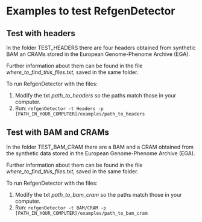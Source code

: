 # Examples to test RefgenDetector

## Test with headers

In the folder TEST_HEADERS there are four headers obtained from synthetic BAM an CRAMs stored in the European 
Genome-Phenome Archive (EGA). 

Further information about them can be found in the file *where_to_find_this_files.txt*, saved in the same folder.

To run RefgenDetector with the files: 

1. Modify the txt *path_to_headers* so the paths match those in your computer. 
2. Run:
``
refgenDetector -t Headers -p [PATH_IN_YOUR_COMPUTER]/examples/path_to_headers
``

## Test with BAM and CRAMs

In the folder TEST_BAM_CRAM there are a BAM and a CRAM obtained from the synthetic data stored in the 
European 
Genome-Phenome Archive (EGA). 

Further information about them can be found in the file *where_to_find_this_files.txt*, saved in the same folder.

To run RefgenDetector with the files: 

1. Modify the txt *path_to_bam_cram* so the paths match those in your computer. 
2. Run:
``
refgenDetector -t BAM/CRAM -p [PATH_IN_YOUR_COMPUTER]/examples/path_to_bam_cram
``
